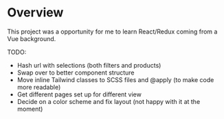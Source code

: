 # Overview

This project was a opportunity for me to learn React/Redux coming from a Vue background.

TODO:
- Hash url with selections (both filters and products)
- Swap over to better component structure
- Move inline Tailwind classes to SCSS files and @apply (to make code more readable)
- Get different pages set up for different view
- Decide on a color scheme and fix layout (not happy with it at the moment)

